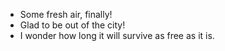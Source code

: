 - Some fresh air, finally!
- Glad to be out of the city!
- I wonder how long it will survive as free as it is.
